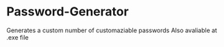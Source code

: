 # Password-Generator


Generates a custom number of customaziable passwords 
Also avaliable at .exe file